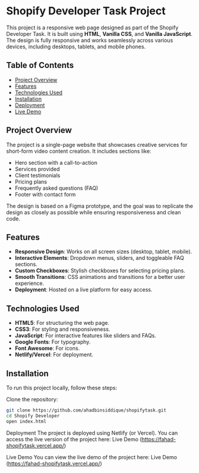 # Shopify Developer Task Project

This project is a responsive web page designed as part of the Shopify Developer Task. It is built using **HTML**, **Vanilla CSS**, and **Vanilla JavaScript**. The design is fully responsive and works seamlessly across various devices, including desktops, tablets, and mobile phones.

## Table of Contents
- [Project Overview](#project-overview)
- [Features](#features)
- [Technologies Used](#technologies-used)
- [Installation](#installation)
- [Deployment](#deployment)
- [Live Demo](#demo)

## Project Overview
The project is a single-page website that showcases creative services for short-form video content creation. It includes sections like:
- Hero section with a call-to-action
- Services provided
- Client testimonials
- Pricing plans
- Frequently asked questions (FAQ)
- Footer with contact form

The design is based on a Figma prototype, and the goal was to replicate the design as closely as possible while ensuring responsiveness and clean code.

## Features
- **Responsive Design**: Works on all screen sizes (desktop, tablet, mobile).
- **Interactive Elements**: Dropdown menus, sliders, and toggleable FAQ sections.
- **Custom Checkboxes**: Stylish checkboxes for selecting pricing plans.
- **Smooth Transitions**: CSS animations and transitions for a better user experience.
- **Deployment**: Hosted on a live platform for easy access.

## Technologies Used
- **HTML5**: For structuring the web page.
- **CSS3**: For styling and responsiveness.
- **JavaScript**: For interactive features like sliders and FAQs.
- **Google Fonts**: For typography.
- **Font Awesome**: For icons.
- **Netlify/Vercel**: For deployment.

## Installation
To run this project locally, follow these steps:

Clone the repository:
   ```bash
   git clone https://github.com/ahadbinsiddique/shopifytask.git
   cd Shopify Developer
   open index.html
   ```

Deployment
The project is deployed using Netlify (or Vercel). You can access the live version of the project here:
Live Demo (https://fahad-shopifytask.vercel.app/)

Live Demo
You can view the live demo of the project here:
Live Demo (https://fahad-shopifytask.vercel.app/)




